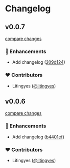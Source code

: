 # Changelog


## v0.0.7

[compare changes](https://github.com/litingyes/monorepo-starter/compare/v0.0.6...v0.0.7)

### 🚀 Enhancements

- Add changelog ([209d124](https://github.com/litingyes/monorepo-starter/commit/209d124))

### ❤️ Contributors

- Litingyes ([@litingyes](https://github.com/litingyes))

## v0.0.6

[compare changes](https://github.com/litingyes/monorepo-starter/compare/v0.0.5...v0.0.6)

### 🚀 Enhancements

- Add changelog ([b4401ef](https://github.com/litingyes/monorepo-starter/commit/b4401ef))

### ❤️ Contributors

- Litingyes ([@litingyes](https://github.com/litingyes))

